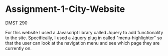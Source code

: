 # Assignment-1-City-Website
DMST 290

For this website I used a Javascript library called Jquery to add functionality to the site. Specifically, I used a Jquery plug in called "menu-highlighter" so that the user can look at the navigation menu and see which page they are currently on.
